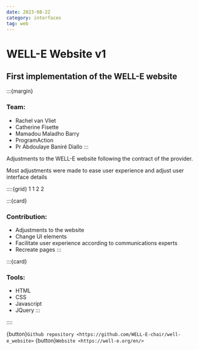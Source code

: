 ```yaml
---
date: 2023-08-22
category: interfaces
tag: web
---
```


# WELL-E Website v1

## First implementation of the WELL-E website

:::{margin}
### Team:
* Rachel van Vliet
* Catherine Fisette
* Mamadou Maladho Barry
* ProgramAction
* Pr Abdoulaye Baniré Diallo
:::

Adjustments to the WELL-E website following the contract of the provider.

Most adjustments were made to ease user experience and adjust user interface details

::::{grid} 1 1 2 2

:::{card}

### Contribution:
* Adjustments to the website
* Change UI elements
* Facilitate user experience according to communications experts
* Recreate pages
:::

:::{card}

### Tools:
* HTML
* CSS
* Javascript
* JQuery
:::

::::

{button}`Github repository <https://github.com/WELL-E-chair/well-e_website>`
{button}`Website <https://well-e.org/en/>`
